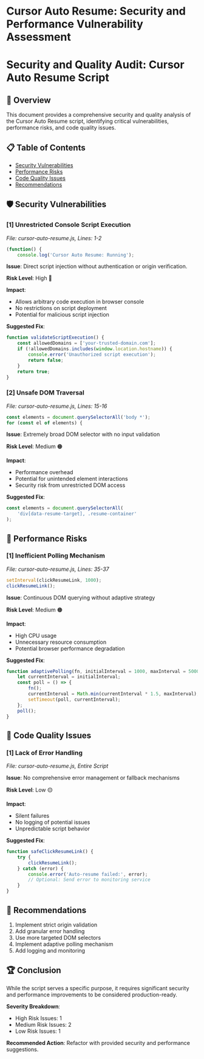 # Cursor Auto Resume: Security and Performance Vulnerability Assessment

# Security and Quality Audit: Cursor Auto Resume Script

## 🚨 Overview
This document provides a comprehensive security and quality analysis of the Cursor Auto Resume script, identifying critical vulnerabilities, performance risks, and code quality issues.

## 📋 Table of Contents
- [Security Vulnerabilities](#security-vulnerabilities)
- [Performance Risks](#performance-risks)
- [Code Quality Issues](#code-quality-issues)
- [Recommendations](#recommendations)

## 🛡️ Security Vulnerabilities

### [1] Unrestricted Console Script Execution
_File: cursor-auto-resume.js, Lines: 1-2_

```javascript
(function() {
    console.log('Cursor Auto Resume: Running');
```

**Issue**: Direct script injection without authentication or origin verification.

**Risk Level**: High 🔴

**Impact**: 
- Allows arbitrary code execution in browser console
- No restrictions on script deployment
- Potential for malicious script injection

**Suggested Fix**:
```javascript
function validateScriptExecution() {
    const allowedDomains = ['your-trusted-domain.com'];
    if (!allowedDomains.includes(window.location.hostname)) {
        console.error('Unauthorized script execution');
        return false;
    }
    return true;
}
```

### [2] Unsafe DOM Traversal
_File: cursor-auto-resume.js, Lines: 15-16_

```javascript
const elements = document.querySelectorAll('body *');
for (const el of elements) {
```

**Issue**: Extremely broad DOM selector with no input validation

**Risk Level**: Medium 🟠

**Impact**:
- Performance overhead
- Potential for unintended element interactions
- Security risk from unrestricted DOM access

**Suggested Fix**:
```javascript
const elements = document.querySelectorAll(
    'div[data-resume-target], .resume-container'
);
```

## 🚀 Performance Risks

### [1] Inefficient Polling Mechanism
_File: cursor-auto-resume.js, Lines: 35-37_

```javascript
setInterval(clickResumeLink, 1000);
clickResumeLink();
```

**Issue**: Continuous DOM querying without adaptive strategy

**Risk Level**: Medium 🟠

**Impact**:
- High CPU usage
- Unnecessary resource consumption
- Potential browser performance degradation

**Suggested Fix**:
```javascript
function adaptivePolling(fn, initialInterval = 1000, maxInterval = 5000) {
    let currentInterval = initialInterval;
    const poll = () => {
        fn();
        currentInterval = Math.min(currentInterval * 1.5, maxInterval);
        setTimeout(poll, currentInterval);
    };
    poll();
}
```

## 🧩 Code Quality Issues

### [1] Lack of Error Handling
_File: cursor-auto-resume.js, Entire Script_

**Issue**: No comprehensive error management or fallback mechanisms

**Risk Level**: Low 🟡

**Impact**:
- Silent failures
- No logging of potential issues
- Unpredictable script behavior

**Suggested Fix**:
```javascript
function safeClickResumeLink() {
    try {
        clickResumeLink();
    } catch (error) {
        console.error('Auto-resume failed:', error);
        // Optional: Send error to monitoring service
    }
}
```

## 🔧 Recommendations

1. Implement strict origin validation
2. Add granular error handling
3. Use more targeted DOM selectors
4. Implement adaptive polling mechanism
5. Add logging and monitoring

## 🏆 Conclusion
While the script serves a specific purpose, it requires significant security and performance improvements to be considered production-ready.

**Severity Breakdown**:
- High Risk Issues: 1
- Medium Risk Issues: 2
- Low Risk Issues: 1

**Recommended Action**: Refactor with provided security and performance suggestions.